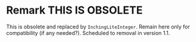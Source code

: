 # Remark THIS IS OBSOLETE
This is obsolete and replaced by `InchingLiteInteger`. Remain here only for compatibility (if any needed?). Scheduled to removal in version 1.1.
